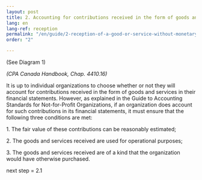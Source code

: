 ```yaml
---
layout: post
title: 2. Accounting for contributions received in the form of goods and services
lang: en
lang-ref: reception
permalink: "/en/guide/2-reception-of-a-good-or-service-without-monetary-consideration/"
order: "2"

---
```

(See Diagram 1)

_(CPA Canada Handbook, Chap. 4410.16)_

It is up to individual organizations to choose whether or not they will account for contributions received in the form of goods and services in their financial statements. However, as explained in the Guide to Accounting Standards for Not-for-Profit Organizations, if an organization does account for such contributions in its financial statements, it must ensure that the following three conditions are met:

1\. The fair value of these contributions can be reasonably estimated;

2\. The goods and services received are used for operational purposes;

3\. The goods and services received are of a kind that the organization would have otherwise purchased.

next step = 2.1